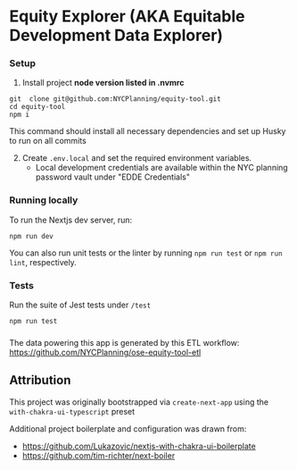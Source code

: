# Equity Explorer (AKA Equitable Development Data Explorer)

### Setup
1.  Install project **node version listed in .nvmrc**
```
git  clone git@github.com:NYCPlanning/equity-tool.git
cd equity-tool
npm i
```

This command should install all necessary dependencies and set up Husky to run on all commits

2. Create `.env.local` and set the required environment variables.
   - Local development credentials are available within the NYC planning password vault under "EDDE Credentials"


### Running locally
To run the Nextjs dev server, run:
```
npm run dev
```

You can also run unit tests or the linter by running `npm run test` or `npm run lint`, respectively.

### Tests
Run the suite of Jest tests under `/test`
```
npm run test
```

### 
The data powering this app is generated by this ETL workflow:
https://github.com/NYCPlanning/ose-equity-tool-etl

## Attribution

This project was originally bootstrapped via `create-next-app` using the `with-chakra-ui-typescript` preset

Additional project boilerplate and configuration was drawn from:
* https://github.com/Lukazovic/nextjs-with-chakra-ui-boilerplate
* https://github.com/tim-richter/next-boiler
